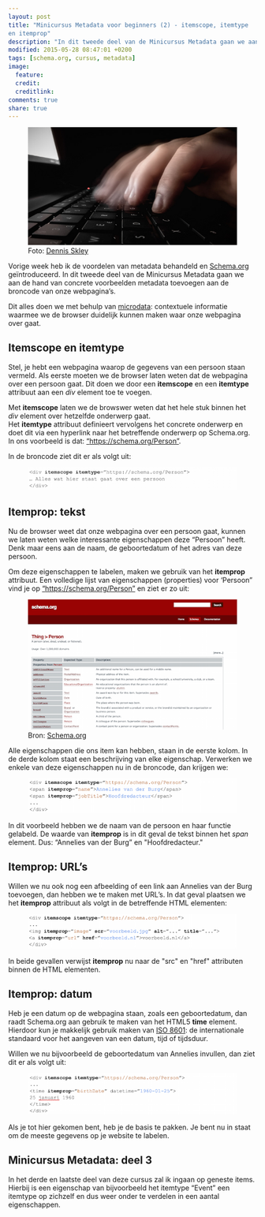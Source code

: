 ```yaml
---
layout: post
title: "Minicursus Metadata voor beginners (2) - itemscope, itemtype
en itemprop"
description: "In dit tweede deel van de Minicursus Metadata gaan we aan de hand van concrete voorbeelden metadata toevoegen aan onze webpagina’s."
modified: 2015-05-28 08:47:01 +0200
tags: [schema.org, cursus, metadata]
image:
  feature: 
  credit: 
  creditlink: 
comments: true
share: true
---
```


<figure>
<img src="/images/metadata-invoeren.jpg" alt="Het toevoegen van
metadata aan je broncode">
<figcaption>Foto: <a href="http://bit.ly/1KqOinL">Dennis Skley</a>
</figcaption>
</figure>

Vorige week heb ik de voordelen van metadata behandeld en <a href="https://schema.org">Schema.org</a>
geïntroduceerd. In dit tweede deel van de Minicursus Metadata gaan we
aan de hand van concrete voorbeelden metadata toevoegen aan de
broncode van onze
webpagina’s.


Dit alles doen we met behulp van <a
href="http://en.wikipedia.org/wiki/Microdata_%28HTML%29">microdata</a>:
contextuele informatie waarmee we de browser duidelijk kunnen maken
waar onze webpagina over gaat.

<h2>Itemscope en itemtype</h2>
Stel, je hebt een webpagina waarop de gegevens van een persoon staan
vermeld. Als eerste moeten we de browser laten weten dat de webpagina
over een persoon gaat. Dit doen we door een <strong>itemscope</strong> en een <strong>itemtype</strong>
attribuut aan een <em>div</em> element toe te voegen.


Met <strong>itemscope</strong> laten we de browswer weten dat het hele
stuk binnen het <em>div</em> element over hetzelfde onderwerp gaat.<br>
Het <strong>itemtype</strong> attribuut definieert vervolgens het concrete onderwerp en
doet dit via een hyperlink naar het betreffende onderwerp op
Schema.org.<br>
In ons voorbeeld is dat: <a href="https://schema.org/Person"> “https://schema.org/Person”</a>. 

In de broncode ziet dit er als volgt uit:

<figure>
<img src="/images/itemscope-itemtype.png" alt="Het labelen van je
broncode als het item type Person">
</figure>

<h2>Itemprop: tekst</h2>
Nu de browser weet dat onze webpagina over een persoon gaat, kunnen we
laten weten welke interessante eigenschappen deze “Persoon”
heeft. Denk maar eens aan de naam, de geboortedatum of het adres van
deze persoon.


Om deze eigenschappen te labelen, maken we gebruik van het <strong>itemprop</strong> attribuut.
Een volledige lijst van eigenschappen (properties) voor ‘Persoon” vind je op <a href="https://schema.org/Person"> “https://schema.org/Person”</a> en ziet er zo uit:

<figure>
<img src="/images/schema-org-properties-person.png" alt="De
eigenschappen, expected types en beschrijving van het itemtype Person">
<figcaption>Bron: <a href="https://schema.org/Person">Schema.org</a>
</figcaption>
</figure>

Alle eigenschappen die ons item kan hebben, staan in de eerste kolom. In de derde kolom staat een beschrijving van elke eigenschap. Verwerken we enkele van deze eigenschappen nu in de broncode, dan krijgen we:

<figure>
<img src="/images/itemprop-tekst.png" alt="Het itemprop attribuut
definieert de eigenschappen naam en
functie">
</figure>

In dit voorbeeld hebben we de naam van de persoon en haar functie
gelabeld. De waarde van <strong>itemprop</strong> is in dit geval de tekst
binnen het <em>span</em> element. Dus: “Annelies van der Burg” en "Hoofdredacteur."

<h2>Itemprop: URL’s</h2>
Willen we nu ook nog een afbeelding of een link aan Annelies van der
Burg toevoegen, dan hebben we te maken met URL’s. In dat geval
plaatsen we het <strong>itemprop</strong> attribuut als volgt in de
betreffende HTML elementen:

<figure>
<img src="/images/itemprop-url.png" alt="Het itemprop attribuut
definieert de eigenschappen URL en image">
</figure>

In beide gevallen verwijst <strong>itemprop</strong> nu naar de "src" en "href" attributen
binnen de HTML elementen.


<h2>Itemprop: datum</h2>
Heb je een datum op de webpagina staan, zoals een geboortedatum, dan
raadt Schema.org aan gebruik te maken van het HTML5
<strong>time</strong> element. Hierdoor kun je makkelijk gebruik maken van <a
href="http://nl.wikipedia.org/wiki/ISO_8601">ISO 8601</a>: de
internationale standaard voor het aangeven van een datum, tijd of
tijdsduur. 

Willen we nu bijvoorbeeld de geboortedatum van Annelies invullen, dan ziet dit er als volgt uit:

<figure>
<img src="/images/itemprop-datum.png" alt="Het itemprop attribuut
definieert de eigenschap geboortdatum">
</figure>

Als je tot hier gekomen bent, heb je de basis te pakken. Je bent nu in
staat om de meeste gegevens op je website te labelen. 

<h2>Minicursus Metadata: deel 3</h2>
In het derde en laatste deel van deze cursus zal ik ingaan op geneste items. Hierbij is een eigenschap van bijvoorbeeld het itemtype “Event” een itemtype op zichzelf en dus weer onder te verdelen in een aantal eigenschappen.

